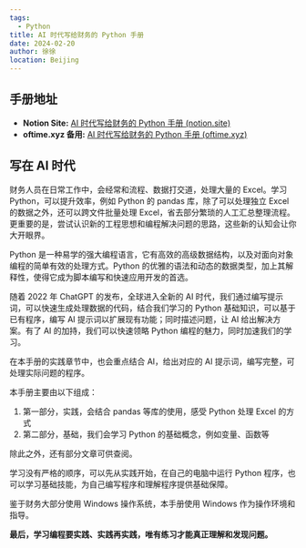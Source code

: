 ```yaml
---
tags: 
  - Python
title: AI 时代写给财务的 Python 手册
date: 2024-02-20
author: 徐徐
location: Beijing
---
```


## 手册地址

- **Notion Site:** [AI 时代写给财务的 Python 手册 (notion.site)](https://shijianzhiwai.notion.site/shijianzhiwai/AI-Python-2030b3708cb844f392187d6ebd2a1b06)
- **oftime.xyz 备用:** [AI 时代写给财务的 Python 手册 (oftime.xyz)](https://py.oftime.xyz/)

## 写在 AI 时代

财务人员在日常工作中，会经常和流程、数据打交道，处理大量的 Excel。学习 Python，可以提升效率，例如 Python 的 pandas 库，除了可以处理独立 Excel 的数据之外，还可以跨文件批量处理 Excel，省去部分繁琐的人工汇总整理流程。更重要的是，尝试认识新的工程思想和编程解决问题的思路，这些新的认知会让你大开眼界。

Python 是一种易学的强大编程语言，它有高效的高级数据结构，以及对面向对象编程的简单有效的处理方式。Python 的优雅的语法和动态的数据类型，加上其解释性，使得它成为脚本编写和快速应用开发的首选。

随着 2022 年 ChatGPT 的发布，全球进入全新的 AI 时代，我们通过编写提示词，可以快速生成处理数据的代码，结合我们学习的 Python 基础知识，可以基于已有程序，编写 AI 提示词以扩展现有功能；同时描述问题，让 AI 给出解决方案。有了 AI 的加持，我们可以快速领略 Python 编程的魅力，同时加速我们的学习。

在本手册的实践章节中，也会重点结合 AI，给出对应的 AI 提示词，编写完整，可处理实际问题的程序。

本手册主要由以下组成：

1. 第一部分，实践，会结合 pandas 等库的使用，感受 Python 处理 Excel 的方式
2. 第二部分，基础，我们会学习 Python 的基础概念，例如变量、函数等

除此之外，还有部分文章可供查阅。

学习没有严格的顺序，可以先从实践开始，在自己的电脑中运行 Python 程序，也可以学习基础技能，为自己编写程序和理解程序提供基础保障。

鉴于财务大部分使用 Windows 操作系统，本手册使用 Windows 作为操作环境和指导。

**最后，学习编程要实践、实践再实践，唯有练习才能真正理解和发现问题。**
